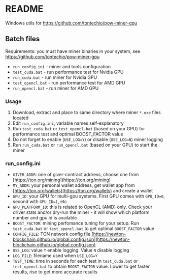 # README

Windows utils for https://github.com/tontechio/pow-miner-gpu

## Batch files

Requirements: you must have miner binaries in your system, see https://github.com/tontechio/pow-miner-gpu

- `run_config.ini` - miner and tools configuration
- `test_cuda.bat` - run performance test for Nvidia GPU
- `run_cuda.bat` - run miner for Nvidia GPU
- `test_opencl.bat` - run performance test for AMD GPU
- `run_opencl.bat` - run miner for AMD GPU

### Usage

1. Download, extract and place to same directory where miner `*.exe` files located
2. Edit `run_config.ini`, variable names self-explanatory
3. Run `test_cuda.bat` or `test_opencl.bat` (based on your GPU) for performance test and optimal BOOST_FACTOR value
4. Do not forget to enable (`USE_LOG=Y`) or disable (`USE_LOG=N`) miner logging
5. Run `run_cuda.bat` or `run_opencl.bat` (based on your GPU) to start the miner

### run_config.ini

- `GIVER_ADDR`: one of giver-contract address, choose one from [https://ton.org/mining](https://ton.org/mining)
- `MY_ADDR`: your personal wallet address, get wallet app from [https://ton.org/wallets](https://ton.org/wallets) and create a wallet
- `GPU_ID`: your GPU for multi-gpu systems. First GPU comes with `GPU_ID=0`, second with `GPU_ID=1`, etc
- `GPU_PLATFORM_ID`: this is related to OpenCL (AMD) only. Check your driver stats and/or dry-run the miner - it will show which platform number and gpu id is available
- `BOOST_FACTOR`: mining perfomance tuning for your setup. Run `test_cuda.bat` or `test_opencl.bat` to get optimal `BOOST_FACTOR` value
- `CONFIG_FILE`: TON network config file [https://newton-blockchain.github.io/global.config.json](https://newton-blockchain.github.io/global.config.json)
- `USE_LOG`: value `Y` enable logging. Value `N` disable logging
- `LOG_FILE`: filename used when `USE_LOG=Y`
- `TEST_TIME`: time in seconds for each test in `test_cuda.bat` or `test_opencl.bat` to obtain `BOOST_FACTOR` value. Lower to get faster results, rise to get more accurate results





